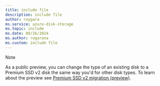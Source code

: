```yaml
---
title: include file
description: include file
author: roygara
ms.service: azure-disk-storage
ms.topic: include
ms.date: 08/26/2024
ms.author: rogarana
ms.custom: include file
---
```

> [!NOTE]
> As a public preview, you can change the type of an existing disk to a Premium SSD v2 disk the same way you'd for other disk types. To learn about the preview see [Premium SSD v2 migration (preview)](#convert-premium-ssd-v2-disks-preview).